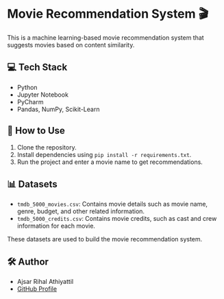 # Movie Recommendation System 🎬

This is a machine learning-based movie recommendation system that suggests movies based on content similarity.

## 💻 Tech Stack
- Python
- Jupyter Notebook
- PyCharm
- Pandas, NumPy, Scikit-Learn

## 🚀 How to Use
1. Clone the repository.
2. Install dependencies using `pip install -r requirements.txt`.
3. Run the project and enter a movie name to get recommendations.

## 📊 Datasets
- `tmdb_5000_movies.csv`: Contains movie details such as movie name, genre, budget, and other related information.
- `tmdb_5000_credits.csv`: Contains movie credits, such as cast and crew information for each movie.

These datasets are used to build the movie recommendation system.

## 🛠️ Author
- Ajsar Rihal Athiyattil
- [GitHub Profile](https://github.com/ajsar123)
